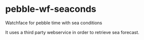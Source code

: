 # pebble-wf-seaconds
Watchface for pebble time with sea conditions

It uses a third party webservice in order to retrieve sea forecast.
